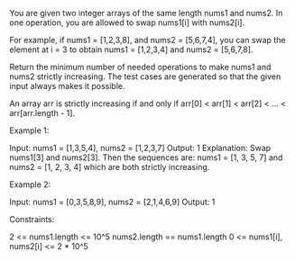You are given two integer arrays of the same length nums1 and nums2. In one
operation, you are allowed to swap nums1[i] with nums2[i].


For example, if nums1 = [1,2,3,8], and nums2 = [5,6,7,4], you can swap the
element at i = 3 to obtain nums1 = [1,2,3,4] and nums2 = [5,6,7,8].


Return the minimum number of needed operations to make nums1 and nums2
strictly increasing. The test cases are generated so that the given input
always makes it possible.

An array arr is strictly increasing if and only if arr[0] < arr[1] < arr[2] <
... < arr[arr.length - 1].


Example 1:


Input: nums1 = [1,3,5,4], nums2 = [1,2,3,7]
Output: 1
Explanation: 
Swap nums1[3] and nums2[3]. Then the sequences are:
nums1 = [1, 3, 5, 7] and nums2 = [1, 2, 3, 4]
which are both strictly increasing.


Example 2:


Input: nums1 = [0,3,5,8,9], nums2 = [2,1,4,6,9]
Output: 1



Constraints:


2 <= nums1.length <= 10^5
nums2.length == nums1.length
0 <= nums1[i], nums2[i] <= 2 * 10^5




